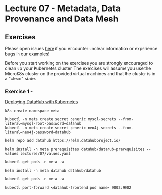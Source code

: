 # Lecture 07 - Metadata, Data Provenance and Data Mesh

## Exercises

Please open issues [here](https://github.com/jakobhviid/BigDataCourseExercises/issues) if you encounter unclear information or experience bugs in our examples!

Before you start working on the exercises you are strongly encouraged to clean up your Kubernetes cluster. The exercises will assume you use the MicroK8s cluster on the provided virtual machines and that the cluster is in a "clean" state.

### Exercise 1 - 

[Deploying DataHub with Kubernetes](https://datahubproject.io/docs/deploy/kubernetes/)

```
k8s create namespace meta
```

```
kubectl -n meta create secret generic mysql-secrets --from-literal=mysql-root-password=datahub
kubectl -n meta create secret generic neo4j-secrets --from-literal=neo4j-password=datahub
```

```
helm repo add datahub https://helm.datahubproject.io/
```

```
helm install -n meta prerequisites datahub/datahub-prerequisites --values lectures/07/values.yaml
```

```
kubectl get pods -n meta -w  
```

```
helm install -n meta datahub datahub/datahub
```

```
kubectl get pods -n meta -w  
```

```
kubectl port-forward <datahub-frontend pod name> 9002:9002
```
